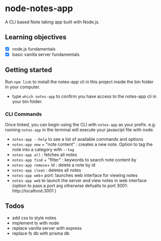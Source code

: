 # node-notes-app

A CLI based Note taking app built with Node.js.

## Learning objectives

- [x] node.js fundamentals
- [x] basic vanilla server fundamentals

## Getting started

Run `npm link` to install the notes-app cli in this project inside the bin folder in your computer.

- type `which notes-app` to confirm you have access to the notes-app cli in your bin folder.

### CLI Commands

Once linked, you can begin using the CLI with `notes-app` as your prefix. e.g. running `notes-app` in the terminal will execute your javascipt file with node.

- `notes-app --help` to see a list of available commands and options
- `notes-app new` + "note content" : creates a new note. Option to tag the note into a category with `--tag`
- `notes-app all` : fetches all notes
- `notes-app find` + "filter" : keywords to search note content by
- `notes-app remove`+ id : delete a note by id
- `notes-app clean` : deletes all notes
- `notes-app web`+ port: launches web interface for viewing notes
- `notes-app web` to launch the server and view notes in web interface (option to pass a port arg otherwise defualts to port 3001: http://localhost:3001 )

## Todos

- add css to style notes
- implement ts with node
- replace vanilla server with express
- replace fs db with prisma db
